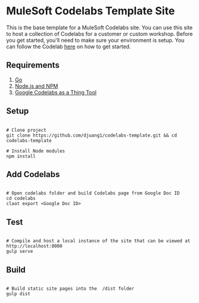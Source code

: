 # MuleSoft Codelabs Template Site

This is the base template for a MuleSoft Codelabs site. You can use this site to host a collection of Codelabs for a customer or custom workshop. Before you get started, you'll need to make sure your environment is setup. You can follow the Codelab [here](https://mulesoft-codelabs.herokuapp.com/codelabs/codelab-setup/index.html?index=..%2F..index#0) on how to get started.

## Requirements

1. [Go](https://mulesoft-codelabs.herokuapp.com/codelabs/codelab-setup/index.html?index=..%2F..index#1)
1. [Node.js and NPM](https://mulesoft-codelabs.herokuapp.com/codelabs/codelab-setup/index.html?index=..%2F..index#2)
1. [Google Codelabs as a Thing Tool](https://mulesoft-codelabs.herokuapp.com/codelabs/codelab-setup/index.html?index=..%2F..index#3)

## Setup

```

# Clone project
git clone https://github.com/djuang1/codelabs-template.git && cd codelabs-template

# Install Node modules
npm install

```

## Add Codelabs

```

# Open codelabs folder and build Codelabs page from Google Doc ID 
cd codelabs
claat export <Google Doc ID>

```

## Test

```

# Compile and host a local instance of the site that can be viewed at http://localhost:8000 
gulp serve

```

## Build

```

# Build static site pages into the  /dist folder 
gulp dist

```

 
